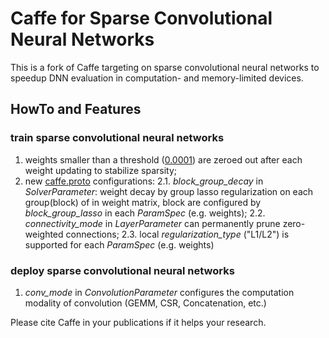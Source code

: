 # Caffe for Sparse Convolutional Neural Networks

This is a fork of Caffe targeting on sparse convolutional neural networks to speedup DNN evaluation in computation- and memory-limited devices.


## HowTo and Features
### train sparse convolutional neural networks 
1. weights smaller than a threshold ([0.0001](http://www.cv-foundation.org/openaccess/content_cvpr_2015/papers/Liu_Sparse_Convolutional_Neural_2015_CVPR_paper.pdf)) are zeroed out after each weight updating to stabilize sparsity;
2. new [caffe.proto](https://github.com/wenwei202/caffe/blob/master/src/caffe/proto/caffe.proto) configurations:
    2.1. *block_group_decay* in *SolverParameter*: weight decay by group lasso regularization on each group(block) of in weight matrix, block are configured by *block_group_lasso* in each *ParamSpec* (e.g. weights);
    2.2. *connectivity_mode* in *LayerParameter* can permanently prune zero-weighted connections;
    2.3. local *regularization_type* ("L1/L2") is supported for each *ParamSpec* (e.g. weights)

### deploy sparse convolutional neural networks 
1. *conv_mode* in *ConvolutionParameter* configures the computation modality of convolution (GEMM, CSR, Concatenation, etc.)

Please cite Caffe in your publications if it helps your research.
